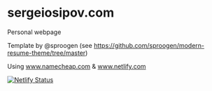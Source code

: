 # sergeiosipov.com

Personal webpage

Template by @sproogen (see https://github.com/sproogen/modern-resume-theme/tree/master)

Using www.namecheap.com & www.netlify.com

[![Netlify Status](https://api.netlify.com/api/v1/badges/d03915a5-e7fe-40ed-90ce-94936604e6cf/deploy-status)](https://app.netlify.com/sites/sergeiosipov/deploys)
